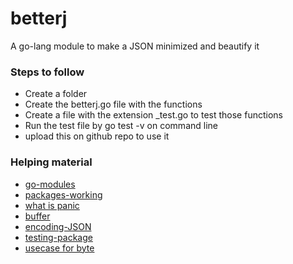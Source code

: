# betterj
A go-lang module to make a JSON minimized and beautify it 

### Steps to follow
* Create a folder 
* Create the betterj.go file with the functions 
* Create a file with the extension _test.go to test those functions
* Run the test file by go test -v on command line
* upload this on github repo to use it

### Helping material
* [go-modules](https://dev.to/kingkunte_/go-modules-beginners-guide-4a7p#:~:text=In%20the%20Go%20programming%20language,in%20the%20module's%20root%20directory.)
* [packages-working](https://www.youtube.com/watch?v=gwimC8T9kok&list=PLXQpH_kZIxTWUe-Ee-DZEX5gfeoo4tHV6&index=30)
* [what is panic](https://gobyexample.com/panic)
* [buffer](https://pkg.go.dev/bytes#example-Buffer)
* [encoding-JSON](https://pkg.go.dev/encoding/json)
* [testing-package](https://pkg.go.dev/testing)
* [usecase for byte](https://stackoverflow.com/questions/10826651/when-to-use-byte-or-string-in-go)
